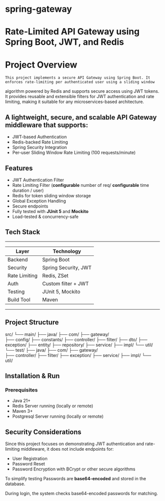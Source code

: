 # spring-gateway

# Rate-Limited API Gateway using Spring Boot, JWT, and Redis

# Project Overview
    This project implements a secure API Gateway using Spring Boot. It enforces rate-limiting per authenticated user using a sliding window
 algorithm powered by Redis and supports secure access using JWT tokens. It provides reusable and extensible filters for JWT authentication and rate limiting, making it suitable for any microservices-based architecture.


## A lightweight, secure, and scalable API Gateway middleware that supports:

- JWT-based Authentication
- Redis-backed Rate Limiting
- Spring Security Integration
- Per-user Sliding Window Rate Limiting (100 requests/minute)


##  Features

-  JWT Authentication Filter
-  Rate Limiting Filter (**configurable** number of req/ **configurable** time duration / user)
-  Redis for token sliding window storage
-  Global Exception Handling
-  Secure endpoints
-  Fully tested with **JUnit 5** and **Mockito**
-  Load-tested & concurrency-safe


##  Tech Stack

-------------------------------------------
|      Layer       |      Technology      |
|------------------|----------------------|
| Backend          | Spring Boot          |
| Security         | Spring Security, JWT |
| Rate Limiting    | Redis, ZSet          |
| Auth             | Custom filter + JWT  |
| Testing          | JUnit 5, Mockito     |
| Build Tool       | Maven                |
-------------------------------------------



##  Project Structure

src/
 └── main/
    ├── java/
        ├── com/
            ├── gateway/   
                ├── config/
                ├── constants/
                ├── controller/
                ├── filter/
                ├── dto/
                ├── exception/
                ├── entity/
                ├── repository/
                ├── service/
                    ├── impl/
                └── util/
 └── test/
     ├── java/
        ├── com/
            ├── gateway/   
                ├── controller/
                ├── filter/
                ├── exception/
                ├── service/
                    ├── impl/
                └── util/


##  Installation & Run

### Prerequisites
- Java 21+
- Redis Server running (locally or remote)
- Maven 3+
- Postgresql Server running (locally or remote)


## Security Considerations

Since this project focuses on demonstrating JWT authentication and rate-limiting middleware, it does not include endpoints for:

- User Registration
- Password Reset
- Password Encryption with BCrypt or other secure algorithms

To simplify testing Passwords are **base64-encoded** and stored in the database.

During login, the system checks base64-encoded passwords for matching.